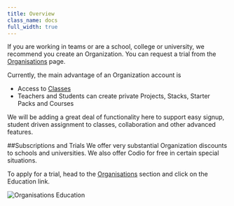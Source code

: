 ```yaml
---
title: Overview
class_name: docs
full_width: true
---
```


If you are working in teams or are a school, college or university, we recommend you create an Organization. You can request a trial from the [Organisations](/docs/dashboard/organizations/create/) page. 

Currently, the main advantage of an Organization account is 

- Access to [Classes](/docs/dashboard/classroom/)
- Teachers and Students can create private Projects, Stacks, Starter Packs and Courses

We will be adding a great deal of functionality here to support easy signup, student driven assignment to classes, collaboration and other advanced features.

##Subscriptions and Trials
We offer very substantial Organization discounts to schools and universities. We also offer Codio for free in certain special situations.

To apply for a trial, head to the [Organisations](/docs/dashboard/organizations/create/) section and click on the Education link.

![Organisations Education](/img/docs/organisations_education.png)

